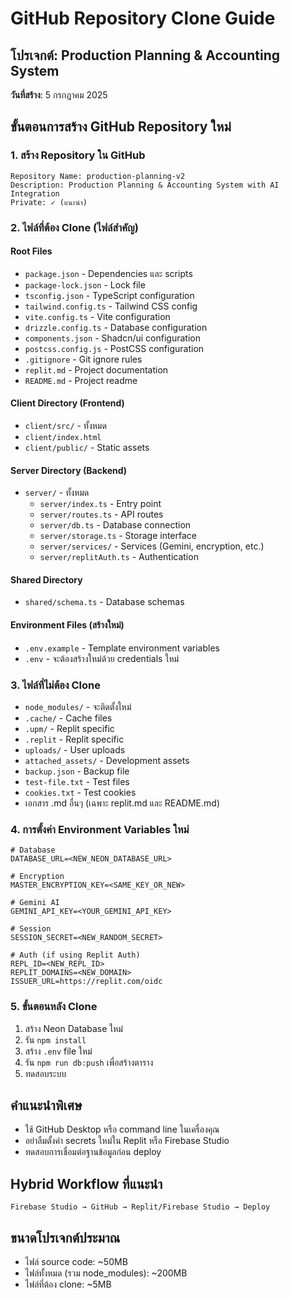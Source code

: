 # GitHub Repository Clone Guide

## โปรเจกต์: Production Planning & Accounting System
**วันที่สร้าง**: 5 กรกฎาคม 2025

## ขั้นตอนการสร้าง GitHub Repository ใหม่

### 1. สร้าง Repository ใน GitHub
```
Repository Name: production-planning-v2
Description: Production Planning & Accounting System with AI Integration
Private: ✓ (แนะนำ)
```

### 2. ไฟล์ที่ต้อง Clone (ไฟล์สำคัญ)

#### Root Files
- `package.json` - Dependencies และ scripts
- `package-lock.json` - Lock file
- `tsconfig.json` - TypeScript configuration
- `tailwind.config.ts` - Tailwind CSS config
- `vite.config.ts` - Vite configuration
- `drizzle.config.ts` - Database configuration
- `components.json` - Shadcn/ui configuration
- `postcss.config.js` - PostCSS configuration
- `.gitignore` - Git ignore rules
- `replit.md` - Project documentation
- `README.md` - Project readme

#### Client Directory (Frontend)
- `client/src/` - ทั้งหมด
- `client/index.html`
- `client/public/` - Static assets

#### Server Directory (Backend)
- `server/` - ทั้งหมด
  - `server/index.ts` - Entry point
  - `server/routes.ts` - API routes
  - `server/db.ts` - Database connection
  - `server/storage.ts` - Storage interface
  - `server/services/` - Services (Gemini, encryption, etc.)
  - `server/replitAuth.ts` - Authentication

#### Shared Directory
- `shared/schema.ts` - Database schemas

#### Environment Files (สร้างใหม่)
- `.env.example` - Template environment variables
- `.env` - จะต้องสร้างใหม่ด้วย credentials ใหม่

### 3. ไฟล์ที่ไม่ต้อง Clone
- `node_modules/` - จะติดตั้งใหม่
- `.cache/` - Cache files
- `.upm/` - Replit specific
- `.replit` - Replit specific
- `uploads/` - User uploads
- `attached_assets/` - Development assets
- `backup.json` - Backup file
- `test-file.txt` - Test files
- `cookies.txt` - Test cookies
- เอกสาร .md อื่นๆ (เฉพาะ replit.md และ README.md)

### 4. การตั้งค่า Environment Variables ใหม่
```env
# Database
DATABASE_URL=<NEW_NEON_DATABASE_URL>

# Encryption
MASTER_ENCRYPTION_KEY=<SAME_KEY_OR_NEW>

# Gemini AI
GEMINI_API_KEY=<YOUR_GEMINI_API_KEY>

# Session
SESSION_SECRET=<NEW_RANDOM_SECRET>

# Auth (if using Replit Auth)
REPL_ID=<NEW_REPL_ID>
REPLIT_DOMAINS=<NEW_DOMAIN>
ISSUER_URL=https://replit.com/oidc
```

### 5. ขั้นตอนหลัง Clone
1. สร้าง Neon Database ใหม่
2. รัน `npm install`
3. สร้าง `.env` file ใหม่
4. รัน `npm run db:push` เพื่อสร้างตาราง
5. ทดสอบระบบ

## คำแนะนำพิเศษ
- ใช้ GitHub Desktop หรือ command line ในเครื่องคุณ
- อย่าลืมตั้งค่า secrets ใหม่ใน Replit หรือ Firebase Studio
- ทดสอบการเชื่อมต่อฐานข้อมูลก่อน deploy

## Hybrid Workflow ที่แนะนำ
```
Firebase Studio → GitHub → Replit/Firebase Studio → Deploy
```

## ขนาดโปรเจกต์ประมาณ
- ไฟล์ source code: ~50MB
- ไฟล์ทั้งหมด (รวม node_modules): ~200MB
- ไฟล์ที่ต้อง clone: ~5MB